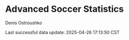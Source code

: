 # Advanced Soccer Statistics
Denis Ostroushko

<!-- gfm -->

Last successful data update: 2025-04-26 17:13:50 CST
